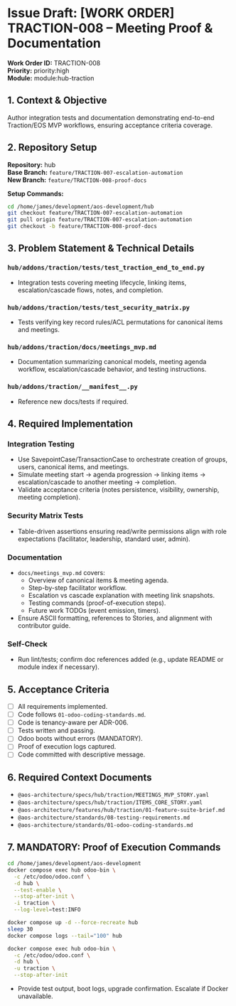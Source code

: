 # Issue Draft: [WORK ORDER] TRACTION-008 – Meeting Proof & Documentation

**Work Order ID:** TRACTION-008  
**Priority:** priority:high  
**Module:** module:hub-traction

## 1. Context & Objective

Author integration tests and documentation demonstrating end-to-end Traction/EOS MVP workflows, ensuring acceptance criteria coverage.

## 2. Repository Setup

**Repository:** hub  
**Base Branch:** `feature/TRACTION-007-escalation-automation`  
**New Branch:** `feature/TRACTION-008-proof-docs`

**Setup Commands:**
```bash
cd /home/james/development/aos-development/hub
git checkout feature/TRACTION-007-escalation-automation
git pull origin feature/TRACTION-007-escalation-automation
git checkout -b feature/TRACTION-008-proof-docs
```

## 3. Problem Statement & Technical Details

### `hub/addons/traction/tests/test_traction_end_to_end.py`
- Integration tests covering meeting lifecycle, linking items, escalation/cascade flows, notes, and completion.

### `hub/addons/traction/tests/test_security_matrix.py`
- Tests verifying key record rules/ACL permutations for canonical items and meetings.

### `hub/addons/traction/docs/meetings_mvp.md`
- Documentation summarizing canonical models, meeting agenda workflow, escalation/cascade behavior, and testing instructions.

### `hub/addons/traction/__manifest__.py`
- Reference new docs/tests if required.

## 4. Required Implementation

### Integration Testing
- Use SavepointCase/TransactionCase to orchestrate creation of groups, users, canonical items, and meetings.
- Simulate meeting start → agenda progression → linking items → escalation/cascade to another meeting → completion.
- Validate acceptance criteria (notes persistence, visibility, ownership, meeting completion).

### Security Matrix Tests
- Table-driven assertions ensuring read/write permissions align with role expectations (facilitator, leadership, standard user, admin).

### Documentation
- `docs/meetings_mvp.md` covers:
  - Overview of canonical items & meeting agenda.
  - Step-by-step facilitator workflow.
  - Escalation vs cascade explanation with meeting link snapshots.
  - Testing commands (proof-of-execution steps).
  - Future work TODOs (event emission, timers).
- Ensure ASCII formatting, references to Stories, and alignment with contributor guide.

### Self-Check
- Run lint/tests; confirm doc references added (e.g., update README or module index if necessary).

## 5. Acceptance Criteria

- [ ] All requirements implemented.  
- [ ] Code follows `01-odoo-coding-standards.md`.  
- [ ] Code is tenancy-aware per ADR-006.  
- [ ] Tests written and passing.  
- [ ] Odoo boots without errors (MANDATORY).  
- [ ] Proof of execution logs captured.  
- [ ] Code committed with descriptive message.

## 6. Required Context Documents

- `@aos-architecture/specs/hub/traction/MEETINGS_MVP_STORY.yaml`
- `@aos-architecture/specs/hub/traction/ITEMS_CORE_STORY.yaml`
- `@aos-architecture/features/hub/traction/01-feature-suite-brief.md`
- `@aos-architecture/standards/08-testing-requirements.md`
- `@aos-architecture/standards/01-odoo-coding-standards.md`

## 7. MANDATORY: Proof of Execution Commands

```bash
cd /home/james/development/aos-development
docker compose exec hub odoo-bin \
  -c /etc/odoo/odoo.conf \
  -d hub \
  --test-enable \
  --stop-after-init \
  -i traction \
  --log-level=test:INFO

docker compose up -d --force-recreate hub
sleep 30
docker compose logs --tail="100" hub

docker compose exec hub odoo-bin \
  -c /etc/odoo/odoo.conf \
  -d hub \
  -u traction \
  --stop-after-init
```

- Provide test output, boot logs, upgrade confirmation. Escalate if Docker unavailable.


